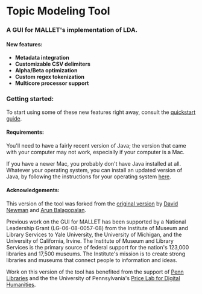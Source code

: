 
# Topic Modeling Tool

### A GUI for MALLET's implementation of LDA.

#### New features:

* **Metadata integration**
* **Customizable CSV delimiters**
* **Alpha/Beta optimization**
* **Custom regex tokenization**
* **Multicore processor support**

### Getting started:

To start using some of these new features right away, consult the 
[quickstart guide](https://senderle.github.io/topic-modeling-tool/documentation/2017/01/06/quickstart.html).

#### Requirements:

You'll need to have a fairly recent version of Java; the version that came
with your computer may not work, especially if your computer is a Mac.

If you have a newer Mac, you probably don't have Java installed at all. 
Whatever your operating system, you can install an updated version of Java, 
by following the instructions for your operating system 
[here](https://java.com/en/download/help/download_options.xml).

#### Acknowledgements:

This version of the tool was forked from the [original version](http://code.google.com/p/topic-modeling-tool) by [David Newman](http://www.ics.uci.edu/~newman/) and [Arun Balagopalan](https://github.com/arunbg).

Previous work on the GUI for MALLET has been supported by a National Leadership Grant (LG-06-08-0057-08) from the Institute of Museum and Library Services to Yale University, the University of Michigan, and the University of California, Irvine. The Institute of Museum and Library Services is the primary source of federal support for the nation's 123,000 libraries and 17,500 museums. The Institute's mission is to create strong libraries and museums that connect people to information and ideas.

Work on this version of the tool has benefited from the support of [Penn Libraries](http://www.library.upenn.edu/) and the the University of Pennsylvania's [Price Lab for Digital Humanities](https://pricelab.sas.upenn.edu/).
